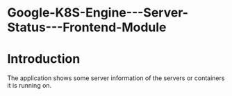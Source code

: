 # Google-K8S-Engine---Server-Status---Frontend-Module

# Introduction
The application shows some server information of the servers or containers it is running on.
